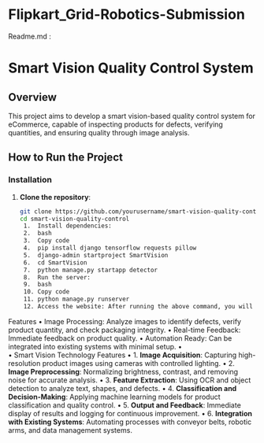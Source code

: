 # Flipkart_Grid-Robotics-Submission

Readme.md
:
# Smart Vision Quality Control System

## Overview
This project aims to develop a smart vision-based quality control system for eCommerce, capable of inspecting products for defects, verifying quantities, and ensuring quality through image analysis.

## How to Run the Project

### Installation

1. **Clone the repository**:
   ```bash
   git clone https://github.com/yourusername/smart-vision-quality-control.git
   cd smart-vision-quality-control
	1.	Install dependencies:
	2.	bash
	3.	Copy code
	4.	pip install django tensorflow requests pillow
	5.	django-admin startproject SmartVision
	6.	cd SmartVision
	7.	python manage.py startapp detector
	8.	Run the server:
	9.	bash
	10.	Copy code
	11.	python manage.py runserver
	12.	Access the website: After running the above command, you will get a URL link. Open the link in your browser to interact with the Smart Vision system.
Features
	•	Image Processing: Analyze images to identify defects, verify product quantity, and check packaging integrity.
	•	Real-time Feedback: Immediate feedback on product quality.
	•	Automation Ready: Can be integrated into existing systems with minimal setup.
	•	
	•	Smart Vision Technology Features 
	•	1. **Image Acquisition**: Capturing high-resolution product images using cameras with controlled lighting. 
	•	2. **Image Preprocessing**: Normalizing brightness, contrast, and removing noise for accurate analysis. 
	•	3. **Feature Extraction**: Using OCR and object detection to analyze text, shapes, and defects. 
	•	4. **Classification and Decision-Making**: Applying machine learning models for product classification and quality control. 
	•	5. **Output and Feedback**: Immediate display of results and logging for continuous improvement. 
	•	6. **Integration with Existing Systems**: Automating processes with conveyor belts, robotic arms, and data management systems. 

